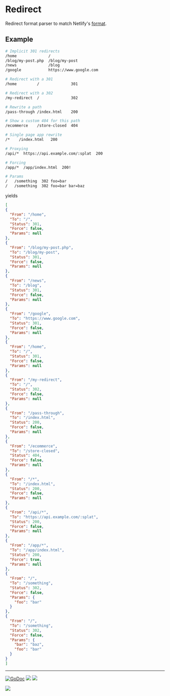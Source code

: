 # Redirect

Redirect format parser to match Netlify's [format](https://www.netlify.com/docs/redirects/).

## Example

```sh
# Implicit 301 redirects
/home              /
/blog/my-post.php  /blog/my-post
/news              /blog
/google            https://www.google.com

# Redirect with a 301
/home         /              301

# Redirect with a 302
/my-redirect  /              302

# Rewrite a path
/pass-through /index.html    200

# Show a custom 404 for this path
/ecommerce    /store-closed  404

# Single page app rewrite
/*    /index.html   200

# Proxying
/api/*  https://api.example.com/:splat  200

# Forcing
/app/*  /app/index.html  200!

# Params
/	/something	302	foo=bar
/	/something	302	foo=bar bar=baz
```

yields

```json
[
{
  "From": "/home",
  "To": "/",
  "Status": 301,
  "Force": false,
  "Params": null
},
{
  "From": "/blog/my-post.php",
  "To": "/blog/my-post",
  "Status": 301,
  "Force": false,
  "Params": null
},
{
  "From": "/news",
  "To": "/blog",
  "Status": 301,
  "Force": false,
  "Params": null
},
{
  "From": "/google",
  "To": "https://www.google.com",
  "Status": 301,
  "Force": false,
  "Params": null
},
{
  "From": "/home",
  "To": "/",
  "Status": 301,
  "Force": false,
  "Params": null
},
{
  "From": "/my-redirect",
  "To": "/",
  "Status": 302,
  "Force": false,
  "Params": null
},
{
  "From": "/pass-through",
  "To": "/index.html",
  "Status": 200,
  "Force": false,
  "Params": null
},
{
  "From": "/ecommerce",
  "To": "/store-closed",
  "Status": 404,
  "Force": false,
  "Params": null
},
{
  "From": "/*",
  "To": "/index.html",
  "Status": 200,
  "Force": false,
  "Params": null
},
{
  "From": "/api/*",
  "To": "https://api.example.com/:splat",
  "Status": 200,
  "Force": false,
  "Params": null
},
{
  "From": "/app/*",
  "To": "/app/index.html",
  "Status": 200,
  "Force": true,
  "Params": null
},
{
  "From": "/",
  "To": "/something",
  "Status": 302,
  "Force": false,
  "Params": {
    "foo": "bar"
  }
},
{
  "From": "/",
  "To": "/something",
  "Status": 302,
  "Force": false,
  "Params": {
    "bar": "baz",
    "foo": "bar"
  }
}
]
```

---

[![GoDoc](https://godoc.org/github.com/tj/go-redirects?status.svg)](https://godoc.org/github.com/tj/go-redirects)
![](https://img.shields.io/badge/license-MIT-blue.svg)
![](https://img.shields.io/badge/status-stable-green.svg)

<a href="https://apex.sh"><img src="http://tjholowaychuk.com:6000/svg/sponsor"></a>
